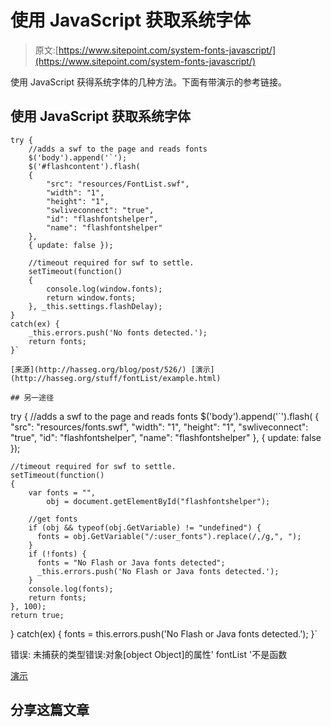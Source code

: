 # 使用 JavaScript 获取系统字体

> 原文:[https://www.sitepoint.com/system-fonts-javascript/](https://www.sitepoint.com/system-fonts-javascript/)

使用 JavaScript 获得系统字体的几种方法。下面有带演示的参考链接。

## 使用 JavaScript 获取系统字体

```
try {
    //adds a swf to the page and reads fonts
    $('body').append('`');
    $('#flashcontent').flash(
    {
        "src": "resources/FontList.swf",
        "width": "1",
        "height": "1",
        "swliveconnect": "true",
        "id": "flashfontshelper",
        "name": "flashfontshelper"
    },
    { update: false });

    //timeout required for swf to settle.
    setTimeout(function()
    {
        console.log(window.fonts);
        return window.fonts;
    }, _this.settings.flashDelay);
}
catch(ex) {
    _this.errors.push('No fonts detected.');
    return fonts;
}`

[来源](http://hasseg.org/blog/post/526/) [演示](http://hasseg.org/stuff/fontList/example.html)

## 另一途径

```
try {
    //adds a swf to the page and reads fonts
    $('body').append('`').flash(
    {
        "src": "resources/fonts.swf",
        "width": "1",
        "height": "1",
        "swliveconnect": "true",
        "id": "flashfontshelper",
        "name": "flashfontshelper"
    },
    { update: false });

    //timeout required for swf to settle.
    setTimeout(function()
    {
        var fonts = "",
            obj = document.getElementById("flashfontshelper");

        //get fonts
        if (obj && typeof(obj.GetVariable) != "undefined") {
          fonts = obj.GetVariable("/:user_fonts").replace(/,/g,", ");
        }
        if (!fonts) {
          fonts = "No Flash or Java fonts detected";
          _this.errors.push('No Flash or Java fonts detected.');
        }
        console.log(fonts);
        return fonts;
    }, 100);
    return true;
}
catch(ex) {
    fonts = this.errors.push('No Flash or Java fonts detected.');
}`

错误:
未捕获的类型错误:对象[object Object]的属性' fontList '不是函数

[演示](https://panopticlick.eff.org/index.php?action=log&js=yes)

## 分享这篇文章

```

```